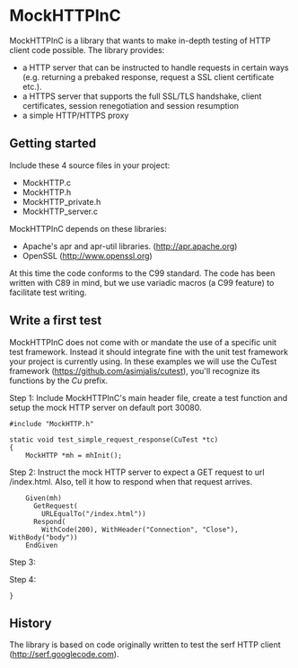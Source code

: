 MockHTTPInC
===========

MockHTTPInC is a library that wants to make in-depth testing of HTTP client code possible. The library provides:
- a HTTP server that can be instructed to handle requests in certain ways (e.g. returning a prebaked response, request a SSL client certificate etc.).
- a HTTPS server that supports the full SSL/TLS handshake, client certificates, session renegotiation and session resumption
- a simple HTTP/HTTPS proxy 

Getting started
---------------

Include these 4 source files in your project:
- MockHTTP.c
- MockHTTP.h
- MockHTTP_private.h
- MockHTTP_server.c

MockHTTPInC depends on these libraries:
- Apache's apr and apr-util libraries. (http://apr.apache.org)
- OpenSSL (http://www.openssl.org)

At this time the code conforms to the C99 standard. The code has been written with C89 in mind, but we use variadic macros (a C99 feature) to facilitate test writing.

Write a first test
------------------

MockHTTPInC does not come with or mandate the use of a specific unit test framework. Instead it should integrate fine with the unit test framework your project is currently using. In these examples we will use the CuTest framework (https://github.com/asimjalis/cutest), you'll recognize its functions by the *Cu* prefix.


Step 1: Include MockHTTPInC's main header file, create a test function and setup the mock HTTP server on default port 30080.

    #include "MockHTTP.h"

    static void test_simple_request_response(CuTest *tc)
    {
        MockHTTP *mh = mhInit();

Step 2: Instruct the mock HTTP server to expect a GET request to url /index.html. Also, tell it how to respond when that request arrives.

        Given(mh)
          GetRequest(
            URLEqualTo("/index.html"))
          Respond(
            WithCode(200), WithHeader("Connection", "Close"), WithBody("body"))
        EndGiven

Step 3: 



Step 4:

    }

History
-------

The library is based on code originally written to test the serf HTTP client (http://serf.googlecode.com). 
